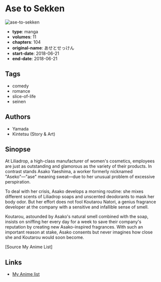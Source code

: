 # Ase to Sekken

![ase-to-sekken](https://cdn.myanimelist.net/images/manga/2/215276.jpg)

-   **type**: manga
-   **volumes**: 11
-   **chapters**: 104
-   **original-name**: あせとせっけん
-   **start-date**: 2018-06-21
-   **end-date**: 2018-06-21

## Tags

-   comedy
-   romance
-   slice-of-life
-   seinen

## Authors

-   Yamada
-   Kintetsu (Story & Art)

## Sinopse

At Liliadrop, a high-class manufacturer of women's cosmetics, employees are just as outstanding and glamorous as the variety of their products. In contrast stands Asako Yaeshima, a worker formerly nicknamed "Aseko"—"ase" meaning sweat—due to her unusual problem of excessive perspiration.

To deal with her crisis, Asako develops a morning routine: she mixes different scents of Liliadrop soaps and unscented deodorants to mask her body odor. But her effort does not fool Koutarou Natori, a genius fragrance developer at the company with a sensitive and infallible sense of smell.

Koutarou, astounded by Asako's natural smell combined with the soap, insists on sniffing her every day for a week to save their company's reputation by creating new Asako-inspired fragrances. With such an important reason at stake, Asako consents but never imagines how close she and Koutarou would soon become.

[Source My Anime List]

## Links

-   [My Anime list](https://myanimelist.net/manga/117840/Ase_to_Sekken)

